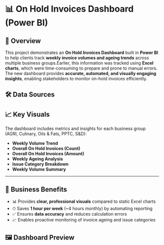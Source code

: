 # 📊 On Hold Invoices Dashboard (Power BI)

## 🔹 Overview
This project demonstrates an **On Hold Invoices Dashboard** built in **Power BI** to help clients track **weekly invoice volumes and ageing trends** across multiple business groups.Earlier, this information was tracked using **Excel charts**, which were time-consuming to prepare and prone to manual errors.  
The new dashboard provides **accurate, automated, and visually engaging insights**, enabling stakeholders to monitor on-hold invoices efficiently.  

## 🛠 Data Sources


## 📈 Key Visuals
The dashboard includes metrics and insights for each business group (AGRI, Culinary, Oils & Fats, PPTC, S&D):  
- **Weekly Volume Trend**  
- **Overall On Hold Invoices (Count)**  
- **Overall On Hold Invoices (Amount)**  
- **Weekly Ageing Analysis**  
- **Issue Category Breakdown**  
- **Weekly Volume Summary**  

---
## 🚀 Business Benefits
- 📊 Provides **clear, professional visuals** compared to static Excel charts  
- ⏱ Saves **1 hour per week** (~4 hours monthly) by automating reporting  
- ✅ Ensures **data accuracy** and reduces calculation errors  
- 📈 Enables proactive monitoring of invoice ageing and issue categories  


## 🖼 Dashboard Preview
